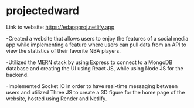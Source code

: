 # projectedward
Link to website: https://edappproj.netlify.app

-Created a website that allows users to enjoy the features of a social media app while implementing a feature where users can pull data from an API to view the statistics of their favorite NBA players.

-Utilized the MERN stack by using Express to connect to a MongoDB database and creating the UI using React JS, while using Node JS for the backend.

-Implemented Socket IO in order to have real-time messaging between users and utilized Three JS to create a 3D figure for the home page of the website, hosted using Render and Netlify.
